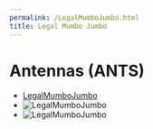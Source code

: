 ```yaml
---
permalink: /LegalMumboJumbo.html
title: Legal Mumbo Jumbo
---
```


<!--
LegalMumboJumbo.md v1.0.3.0
Antennas (ANTS)
created: 01 Feb 2022
updated: 07 Mar 2022
-->

# Antennas (ANTS)

* [LegalMumboJumbo](/LegalMumboJumbo/License.md)
* ![LegalMumboJumbo](/LegalMumboJumbo/FORUM-01.png)
* ![LegalMumboJumbo](/LegalMumboJumbo/FORUM-02.png)

<!-- this file CC BY-NC-ND 3.0 Unported by zer0Kerbal-->
